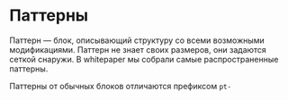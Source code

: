 # Паттерны

Паттерн — блок, описывающий структуру со всеми возможными модификациями.
Паттерн не знает своих размеров, они задаются сеткой снаружи.
В whitepaper мы собрали самые распространенные паттерны.

Паттерны от обычных блоков отличаются префиксом `pt-`
